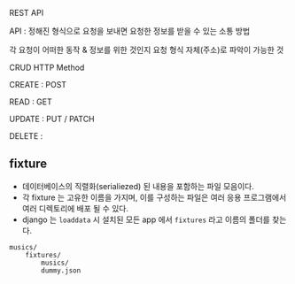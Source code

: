 REST API

API : 정해진 형식으로 요청을 보내면 요청한 정보를 받을 수 있는 소통 방법



각 요청이 어떠한 동작 & 정보를 위한 것인지 요청 형식 자체(주소)로 파악이 가능한 것



CRUD	HTTP Method

CREATE : POST

READ : GET

UPDATE : PUT / PATCH

DELETE : 



## fixture

- 데이터베이스의 직렬화(serialiezed) 된 내용을 포함하는 파일 모음이다.
- 각 fixture 는 고유한 이름을 가지며, 이를 구성하는 파일은 여러 응용 프로그램에서 여러 디렉토리에 배포 될 수 있다.
- django 는 `loaddata` 시 설치된 모든 app 에서 `fixtures` 라고 이름의 폴더를 찾는다.

```
musics/
	fixtures/
		musics/
		dummy.json
```


